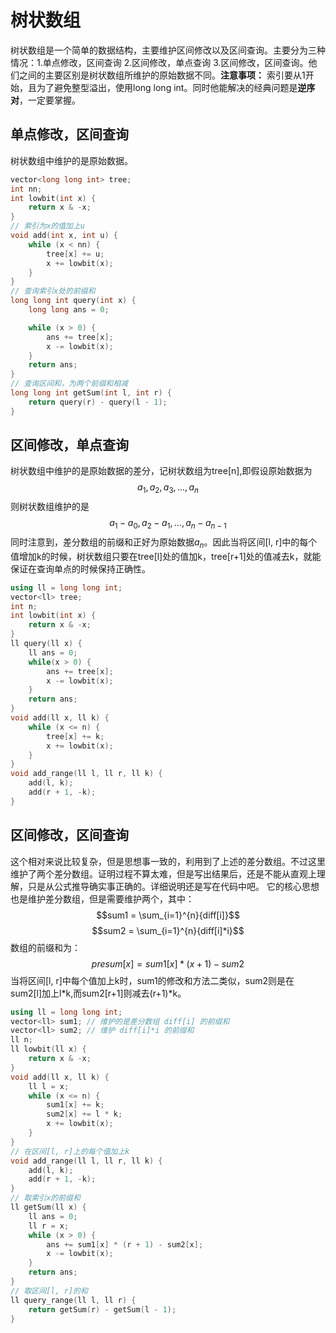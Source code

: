 # 树状数组

树状数组是一个简单的数据结构，主要维护区间修改以及区间查询。主要分为三种情况：1.单点修改，区间查询 2.区间修改，单点查询 3.区间修改，区间查询。他们之间的主要区别是树状数组所维护的原始数据不同。**注意事项：** 索引要从1开始，且为了避免整型溢出，使用long long int。同时他能解决的经典问题是**逆序对**，一定要掌握。

## 单点修改，区间查询
树状数组中维护的是原始数据。
```c++
vector<long long int> tree;
int nn;
int lowbit(int x) {
    return x & -x;
}
// 索引为x的值加上u
void add(int x, int u) {
    while (x < nn) {
        tree[x] += u;
        x += lowbit(x);
    }
}
// 查询索引x处的前缀和
long long int query(int x) {
    long long ans = 0;

    while (x > 0) {
        ans += tree[x];
        x -= lowbit(x);
    }
    return ans;
}
// 查询区间和，为两个前缀和相减
long long int getSum(int l, int r) {
    return query(r) - query(l - 1);
}
```
## 区间修改，单点查询
树状数组中维护的是原始数据的差分，记树状数组为tree[n],即假设原始数据为$$a_1, a_2, a_3,..., a_n$$
则树状数组维护的是$$a_1 - a_0, a_2 - a_1,..., a_n - a_{n-1}$$
同时注意到，差分数组的前缀和正好为原始数据$a_n$。因此当将区间[l, r]中的每个值增加k的时候，树状数组只要在tree[l]处的值加k，tree[r+1]处的值减去k，就能保证在查询单点的时候保持正确性。
```c++
using ll = long long int;
vector<ll> tree;
int n;
int lowbit(int x) {
    return x & -x;
}
ll query(ll x) {
    ll ans = 0;
    while(x > 0) {
        ans += tree[x];
        x -= lowbit(x);
    }
    return ans;
}
void add(ll x, ll k) {
    while (x <= n) {
        tree[x] += k;
        x += lowbit(x);
    }
}
void add_range(ll l, ll r, ll k) {
    add(l, k);
    add(r + 1, -k);
}
```
## 区间修改，区间查询
这个相对来说比较复杂，但是思想事一致的，利用到了上述的差分数组。不过这里维护了两个差分数组。证明过程不算太难，但是写出结果后，还是不能从直观上理解，只是从公式推导确实事正确的。详细说明还是写在代码中吧。
它的核心思想也是维护差分数组，但是需要维护两个，其中：
    $$sum1 = \sum_{i=1}^{n}{diff[i]}$$
    $$sum2 = \sum_{i=1}^{n}{diff[i]*i}$$
数组的前缀和为：
    $$presum[x] = sum1[x] * (x + 1) - sum2$$
当将区间[l, r]中每个值加上k时，sum1的修改和方法二类似，sum2则是在sum2[l]加上l*k,而sum2[r+1]则减去(r+1)*k。
```c++
using ll = long long int;
vector<ll> sum1; // 维护的是差分数组 diff[i] 的前缀和
vector<ll> sum2; // 维护 diff[i]*i 的前缀和
ll n;
ll lowbit(ll x) {
    return x & -x;
}
void add(ll x, ll k) {
    ll l = x;
    while (x <= n) {
        sum1[x] += k;
        sum2[x] += l * k;
        x += lowbit(x);
    }
}
// 在区间[l, r]上的每个值加上k
void add_range(ll l, ll r, ll k) {
    add(l, k);
    add(r + 1, -k);
}
// 取索引x的前缀和
ll getSum(ll x) {
    ll ans = 0;
    ll r = x;
    while (x > 0) {
        ans += sum1[x] * (r + 1) - sum2[x];
        x -= lowbit(x);
    }
    return ans;
}
// 取区间[l, r]的和
ll query_range(ll l, ll r) {
    return getSum(r) - getSum(l - 1);
}
```